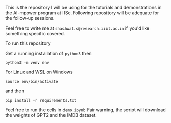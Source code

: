 This is the repository I will be using for the tutorials and demonstrations in the AI-mpower program at IISc.
Following repository will be adequate for the follow-up sessions.

Feel free to write me at `shashwat.s@research.iiit.ac.in` if you'd like something specific covered.


To run this repository


Get a running installation of `python3`
then

```
python3 -m venv env
```

For Linux and WSL on Windows

```
source env/bin/activate
```

and then 

```
pip install -r requirements.txt
```

Feel free to run the cells in `demo.ipynb` 
Fair warning, the script will download the weights of GPT2 and the IMDB dataset. 

